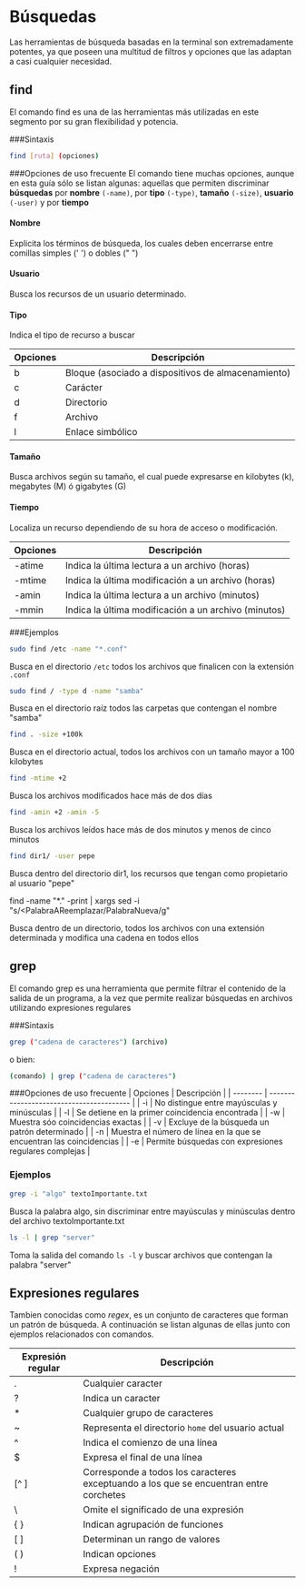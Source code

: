 # Búsquedas

Las herramientas de búsqueda basadas en la terminal son extremadamente potentes, ya que poseen una multitud de filtros y opciones que las adaptan a casi cualquier necesidad. 



## find

El comando find es una de las herramientas más utilizadas en este segmento por su gran flexibilidad y potencia. 

###Sintaxis
```bash
find [ruta] (opciones)
```

###Opciones de uso frecuente
El comando tiene muchas opciones, aunque en esta guía sólo se listan algunas: aquellas que permiten discriminar **búsquedas** por **nombre** `(-name)`, por **tipo** `(-type)`,  **tamaño** `(-size)`, **usuario** `(-user)` y por **tiempo**

#### Nombre
Explicita los términos de búsqueda, los cuales deben encerrarse entre comillas simples (' ') o dobles (" ")

#### Usuario
Busca los recursos de un usuario determinado. 

#### Tipo
Indica el tipo de recurso a buscar

| Opciones | Descripción                              |
| -------- | ---------------------------------------- |
| b        | Bloque (asociado a dispositivos de almacenamiento) |
| c        | Carácter                                 |
| d        | Directorio                               |
| f        | Archivo                                  |
| l        | Enlace simbólico                         |

#### Tamaño
Busca archivos según su tamaño, el cual puede expresarse en kilobytes (k), megabytes (M) ó gigabytes (G)

#### Tiempo
Localiza un recurso dependiendo de su hora de acceso o modificación.


| Opciones | Descripción                              |
| -------- | ---------------------------------------- |
| -atime   | Indica la última lectura a un archivo (horas) |
| -mtime   | Indica la última modificación a un archivo (horas) |
| -amin    | Indica la última lectura a un archivo (minutos) |
| -mmin    | Indica la última modificación a un archivo (minutos) |

###Ejemplos

```bash
sudo find /etc -name "*.conf"
```
Busca en el directorio `/etc` todos los archivos que finalicen con la extensión `.conf`

```bash
sudo find / -type d -name "samba"
```
Busca en el directorio raíz todos las carpetas que contengan el nombre "samba"

```bash
find . -size +100k
```
Busca en el directorio actual, todos los archivos con un tamaño mayor a 100 kilobytes

```bash
find -mtime +2
```
Busca los archivos modificados hace más de dos días

```bash
find -amin +2 -amin -5
```
Busca los archivos leídos hace más de dos minutos y menos de cinco minutos

```bash
find dir1/ -user pepe
```
Busca dentro del directorio dir1, los recursos que tengan como propietario al usuario "pepe"

find <directorio> -name "*.<extensionDelArchivo>" -print | xargs sed -i "s/<PalabraAReemplazar/PalabraNueva/g"

Busca dentro de un directorio, todos los archivos con una extensión determinada y modifica una cadena en todos ellos


## grep

El comando grep es una herramienta que permite filtrar el contenido de la salida de un programa, a la vez que permite realizar búsquedas en archivos utilizando expresiones regulares

###Sintaxis
```bash
grep ("cadena de caracteres") (archivo)
```

o bien:

```bash
(comando) | grep ("cadena de caracteres")
```

###Opciones de uso frecuente
| Opciones | Descripción                              |
| -------- | ---------------------------------------- |
| -i       | No distingue entre mayúsculas y minúsculas |
| -l       | Se detiene en la primer coincidencia encontrada |
| -w       | Muestra sóo coincidencias exactas        |
| -v       | Excluye de la búsqueda un patrón determinado |
| -n       | Muestra el número de línea en la que se encuentran las coincidencias |
| -e       | Permite búsquedas con expresiones regulares complejas |

### Ejemplos

```bash
grep -i "algo" textoImportante.txt
```
Busca la palabra algo, sin discriminar entre mayúsculas y minúsculas dentro del archivo textoImportante.txt

```bash
ls -l | grep "server"
```
Toma la salida del comando `ls -l` y buscar archivos que contengan la palabra "server"



## Expresiones regulares

Tambien conocidas como _regex_, es un conjunto de caracteres que forman un patrón de búsqueda. A continuación se listan algunas de ellas junto con ejemplos relacionados con comandos. 

| Expresión regular | Descripción                              |
| ----------------- | ---------------------------------------- |
| .                 | Cualquier caracter                       |
| ?                 | Indica un caracter                       |
| *                 | Cualquier grupo de caracteres            |
| ~                 | Representa el directorio `home` del usuario actual |
| ^                 | Indica el comienzo de una línea          |
| $                 | Expresa el final de una línea            |
| [^  ]             | Corresponde a todos los caracteres exceptuando a los que se encuentran entre corchetes |
| \                 | Omite el significado de una expresión    |
| { }               | Indican agrupación de funciones          |
| [ ]               | Determinan un rango de valores           |
| ( )               | Indican opciones                         |
| !                 | Expresa negación                         |

